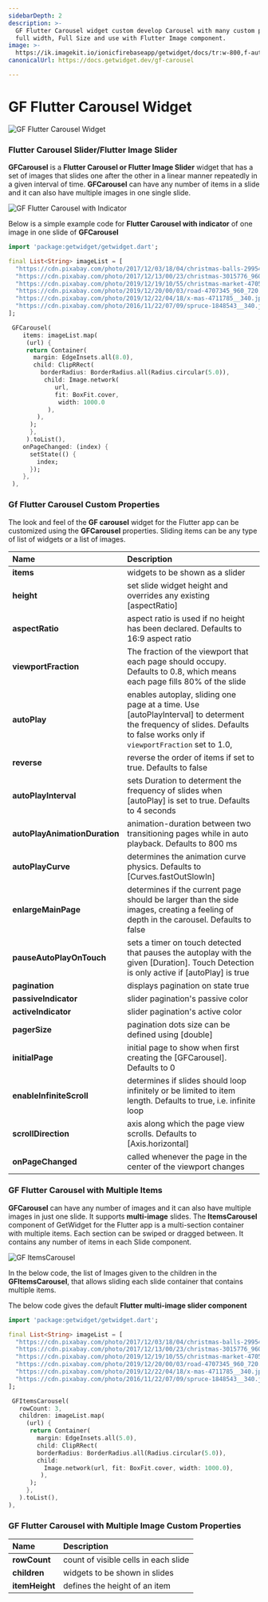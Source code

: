 ```yaml
---
sidebarDepth: 2
description: >-
  GF Flutter Carousel widget custom develop Carousel with many custom properties
  full width, Full Size and use with Flutter Image component.
image: >-
  https://ik.imagekit.io/ionicfirebaseapp/getwidget/docs/tr:w-800,f-auto/Carousels-Images_AFXtfkE-M6u.png
canonicalUrl: https://docs.getwidget.dev/gf-carousel

---
```


# GF Flutter Carousel Widget

![GF Flutter Carousel Widget](https://ik.imagekit.io/ionicfirebaseapp/getwidget/docs/tr:w-800,f-auto/Carousels-Images_AFXtfkE-M6u.png)

### Flutter Carousel Slider/Flutter Image Slider

**GFCarousel** is a **Flutter Carousel or Flutter Image Slider** widget that has a set of images that slides one after the other in a linear manner repeatedly in a given interval of time. **GFCarousel** can have any number of items in a slide and it can also have multiple images in one single slide. 

![GF Flutter Carousel with Indicator ](https://ik.imagekit.io/ionicfirebaseapp/getwidget/docs/tr:w-800,f-auto/Carousals-image-full_size_3x_N5pQWCjljIz.png)

Below is a simple example code for **Flutter Carousel with indicator** of one image in one slide of **GFCarousel**

```dart
import 'package:getwidget/getwidget.dart';

final List<String> imageList = [
  "https://cdn.pixabay.com/photo/2017/12/03/18/04/christmas-balls-2995437_960_720.jpg",
  "https://cdn.pixabay.com/photo/2017/12/13/00/23/christmas-3015776_960_720.jpg",
  "https://cdn.pixabay.com/photo/2019/12/19/10/55/christmas-market-4705877_960_720.jpg",
  "https://cdn.pixabay.com/photo/2019/12/20/00/03/road-4707345_960_720.jpg",
  "https://cdn.pixabay.com/photo/2019/12/22/04/18/x-mas-4711785__340.jpg",
  "https://cdn.pixabay.com/photo/2016/11/22/07/09/spruce-1848543__340.jpg"
];

 GFCarousel(
    items: imageList.map(
     (url) {
     return Container(
       margin: EdgeInsets.all(8.0),
       child: ClipRRect(
         borderRadius: BorderRadius.all(Radius.circular(5.0)),
          child: Image.network(
             url,
             fit: BoxFit.cover,
              width: 1000.0
           ),
        ),
      );
      },
     ).toList(),
    onPageChanged: (index) {
      setState(() {
        index;
      });
    },
 ),
```

### Gf Flutter Carousel Custom Properties

The look and feel of the **GF carousel** widget for the Flutter app can be customized using the **GFCarousel** properties. Sliding items can be any type of list of widgets or a list of images.

| Name | Description |
| :--- | :--- |
| **items** | widgets to be shown as a slider |
| **height** | set slide widget height and overrides any existing \[aspectRatio\] |
| **aspectRatio** | aspect ratio is used if no height has been declared. Defaults to 16:9 aspect ratio |
| **viewportFraction** | The fraction of the viewport that each page should occupy. Defaults to 0.8, which means each page fills 80% of the slide |
| **autoPlay** | enables autoplay, sliding one page at a time. Use \[autoPlayInterval\] to determent the frequency of slides. Defaults to false works only if `viewportFraction` set to 1.0, |
| **reverse** | reverse the order of items if set to true. Defaults to false |
| **autoPlayInterval** | sets Duration to determent the frequency of slides when \[autoPlay\] is set to true. Defaults to 4 seconds |
| **autoPlayAnimationDuration** | animation-duration between two transitioning pages while in auto playback. Defaults to 800 ms |
| **autoPlayCurve** | determines the animation curve physics. Defaults to \[Curves.fastOutSlowIn\] |
| **enlargeMainPage** | determines if the current page should be larger than the side images, creating a feeling of depth in the carousel. Defaults to false |
| **pauseAutoPlayOnTouch** | sets a timer on touch detected that pauses the autoplay with the given \[Duration\]. Touch Detection is only active if \[autoPlay\] is true |
| **pagination** | displays pagination on state true |
| **passiveIndicator** | slider pagination's passive color |
| **activeIndicator** | slider pagination's active color |
| **pagerSize** | pagination dots size can be defined using \[double\] |
| **initialPage** | initial page to show when first creating the \[GFCarousel\]. Defaults to 0 |
| **enableInfiniteScroll** | determines if slides should loop infinitely or be limited to item length. Defaults to true, i.e. infinite loop |
| **scrollDirection** | axis along which the page view scrolls. Defaults to \[Axis.horizontal\] |
| **onPageChanged** | called whenever the page in the center of the viewport changes |

### GF Flutter Carousel with Multiple Items

**GFCarousel** can have any number of images and it can also have multiple images in just one slide. It supports **multi-image** slides. The **ItemsCarousel** component of GetWidget for the Flutter app is a multi-section container with multiple items. Each section can be swiped or dragged between. It contains any number of items in each Slide component.

![GF ItemsCarousel](https://ik.imagekit.io/ionicfirebaseapp/getwidget/docs/tr:w-800,f-auto/Carousal-image-Multiple_items_UzBeEj6VU.png)

In the below code, the list of Images given to the children in the **GFItemsCarousel**, that allows sliding each slide container that contains multiple items. 

The below code gives the default **Flutter** **multi-image slider component**

```dart
import 'package:getwidget/getwidget.dart';

final List<String> imageList = [
  "https://cdn.pixabay.com/photo/2017/12/03/18/04/christmas-balls-2995437_960_720.jpg",
  "https://cdn.pixabay.com/photo/2017/12/13/00/23/christmas-3015776_960_720.jpg",
  "https://cdn.pixabay.com/photo/2019/12/19/10/55/christmas-market-4705877_960_720.jpg",
  "https://cdn.pixabay.com/photo/2019/12/20/00/03/road-4707345_960_720.jpg",
  "https://cdn.pixabay.com/photo/2019/12/22/04/18/x-mas-4711785__340.jpg",
  "https://cdn.pixabay.com/photo/2016/11/22/07/09/spruce-1848543__340.jpg"
];

 GFItemsCarousel(
   rowCount: 3,
   children: imageList.map(
     (url) {
      return Container(
        margin: EdgeInsets.all(5.0),
        child: ClipRRect(
        borderRadius: BorderRadius.all(Radius.circular(5.0)),
        child:
          Image.network(url, fit: BoxFit.cover, width: 1000.0),
         ),
      );
     },
   ).toList(),
),
```

### GF Flutter Carousel with Multiple Image Custom Properties

| Name | Description |
| :--- | :--- |
| **rowCount** | count of visible cells in each slide |
| **children** | widgets to be shown in slides |
| **itemHeight** | defines the height of an item |

